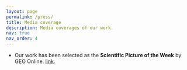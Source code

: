 ```yaml
---
layout: page
permalink: /press/
title: Media coverage
description: Media coverages of our work.
nav: true
nav_order: 4
---
```


- Our work has been selected as the **Scientific Picture of the Week** by GEO Online. [link](https://www.geo.de/wissen/forschung-und-technik/blick-in-die-wissenschaft--geo-bild-der-woche--33719978.html).
